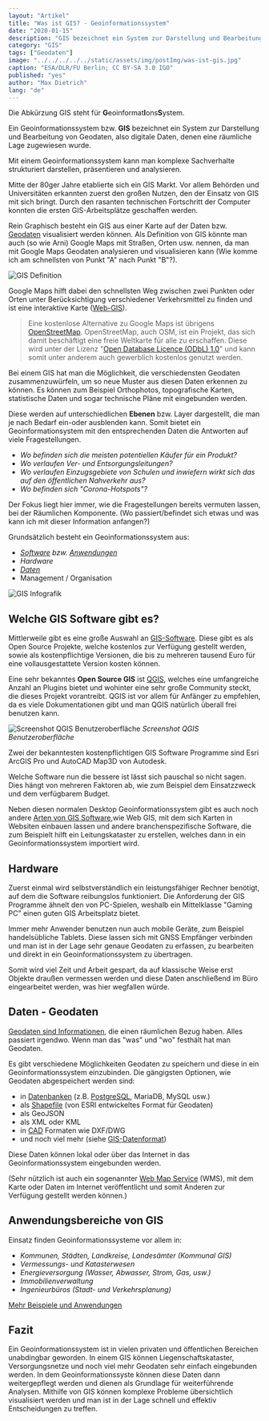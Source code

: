 ```yaml
---
layout: "Artikel"
title: "Was ist GIS? - Geoinformationssystem"
date: "2020-01-15"
description: "GIS bezeichnet ein System zur Darstellung und Bearbeitung von Geodaten, also Daten, denen eine räumliche Lage zugewiesen wurde."
category: "GIS"
tags: ["Geodaten"]
image: "../../../../../static/assets/img/postImg/was-ist-gis.jpg"
caption: "ESA/DLR/FU Berlin; CC BY-SA 3.0 IGO"
published: "yes"
author: "Max Dietrich"
lang: "de"
---
```


Die Abkürzung GIS steht für **G**eoinformat**I**ons**S**ystem.

Ein Geoinformationssystem bzw. **GIS** bezeichnet ein System zur Darstellung und Bearbeitung von Geodaten, also digitale Daten, denen eine räumliche Lage zugewiesen wurde.

Mit einem Geoinformationssystem kann man komplexe Sachverhalte strukturiert darstellen, präsentieren und analysieren.

Mitte der 80ger Jahre etablierte sich ein GIS Markt. Vor allem Behörden und Universitäten erkannten zuerst den großen Nutzen, den der Einsatz von GIS mit sich bringt. Durch den rasanten technischen Fortschritt der Computer konnten die ersten GIS-Arbeitsplätze geschaffen werden.

Rein Graphisch besteht ein GIS aus einer Karte auf der Daten bzw. [Geodaten](/gis/was-sind-geodaten "Was sind Geodaten") visualisiert werden können. Als Definition von GIS könnte man auch (so wie Arni) Google Maps mit Straßen, Orten usw. nennen, da man mit Google Maps Geodaten analysieren und visualisieren kann (Wie komme ich am schnellsten von Punkt "A" nach Punkt "B"?).

![GIS Definition](gis-schwarzenegger-tweet.jpg "GIS Definition")

Google Maps hilft dabei den schnellsten Weg zwischen zwei Punkten oder Orten unter Berücksichtigung verschiedener Verkehrsmittel zu finden und ist eine interaktive Karte ([Web-GIS](/gis/web-gis "Web-GIS")).

> Eine kostenlose Alternative zu Google Maps ist übrigens [OpenStreetMap](https://www.openstreetmap.de/ "OpenStreetMap"). OpenStreetMap, auch OSM, ist ein Projekt, das sich damit beschäftigt eine freie Weltkarte für alle zu erschaffen. Diese wird unter der Lizenz "[Open Database Licence (ODbL) 1.0](http://opendatacommons.org/licenses/odbl/ "Open Database Licence (ODbL) 1.0")" und kann somit unter anderem auch gewerblich kostenlos genutzt werden.

Bei einem GIS hat man die Möglichkeit, die verschiedensten Geodaten zusammenzuwürfeln, um so neue Muster aus diesen Daten erkennen zu können. Es können zum Beispiel Orthophotos, topografische Karten, statistische Daten und sogar technische Pläne mit eingebunden werden.

Diese werden auf unterschiedlichen **Ebenen** bzw. Layer dargestellt, die man je nach Bedarf ein-oder ausblenden kann. Somit bietet ein Geoinformationsystem mit den entsprechenden Daten die Antworten auf viele Fragestellungen.

* _Wo befinden sich die meisten potentiellen Käufer für ein Produkt?_
* _Wo verlaufen Ver- und Entsorgungsleitungen?_
* _Wo verlaufen Einzugsgebiete von Schulen und inwiefern wirkt sich das auf den öffentlichen Nahverkehr aus?_
* _Wo befinden sich "Corona-Hotspots"?_

Der Fokus liegt hier immer, wie die Fragestellungen bereits vermuten lassen, bei der Räumlichen Komponente. (Wo passiert/befindet sich etwas und was kann ich mit dieser Information anfangen?)

Grundsätzlich besteht ein Geoinformationssystem aus:

*   _[Software](/gis/gis-software-optionen "GIS-Software Optionen") bzw. [Anwendungen](/gis/welche-gis-anwendungen-gibt-es "GIS Anwendungen")_
*   _Hardware_
*   [_Daten_](/gis/was-sind-geodaten "Was sind Geodaten")
*   Management / Organisation

![GIS Infografik](./GIS-Grafik_2-e1556304265569.jpg "GIS Infografik")

## Welche GIS Software gibt es?

Mittlerweile gibt es eine große Auswahl an [GIS-Software](/gis/gis-software-optionen "GIS-Software Optionen"). Diese gibt es als Open Source Projekte, welche kostenlos zur Verfügung gestellt werden, sowie als kostenpflichtige Versionen, die bis zu mehreren tausend Euro für eine vollausgestattete Version kosten können.

Eine sehr bekanntes **Open Source GIS** ist [QGIS](https://www.qgis.org/de/site/ "QGIS"), welches eine umfangreiche Anzahl an Plugins bietet und wohinter eine sehr große Community steckt, die dieses Projekt vorantreibt. QGIS ist vor allem für Anfänger zu empfehlen, da es viele Dokumentationen gibt und man QGIS natürlich überall frei benutzen kann.

![Screenshot QGIS Benutzeroberfläche](./screenshot_qgis.png "Screenshot QGIS Benutzeroberfläche")
*Screenshot QGIS Benutzeroberfläche*

Zwei der bekanntesten kostenpflichtigen GIS Software Programme sind Esri ArcGIS Pro und AutoCAD Map3D von Autodesk.

Welche Software nun die bessere ist lässt sich pauschal so nicht sagen. Dies hängt von mehreren Faktoren ab, wie zum Beispiel dem Einsatzzweck und dem verfügbarem Budget.

Neben diesen normalen Desktop Geoinformationssystem gibt es auch noch andere [Arten von GIS Software](/gis/gis-software-kategorien "Arten von GIS Software"),wie Web GIS, mit dem sich Karten in Websiten einbauen lassen und andere branchenspezifische Software, die zum Beispielt hilft ein Leitungskataster zu erstellen, welches dann in ein Geoinformationssystem importiert wird.

## Hardware

Zuerst einmal wird selbstverständlich ein leistungsfähiger Rechner benötigt, auf dem die Software reibungslos funktioniert. Die Anforderung der GIS Programme ähnelt den von PC-Spielen, weshalb ein Mittelklasse "Gaming PC" einen guten GIS Arbeitsplatz bietet.

Immer mehr Anwender benutzen nun auch mobile Geräte, zum Beispiel handelsübliche Tablets. Diese lassen sich mit GNSS Empfänger verbinden und man ist in der Lage sehr genaue Geodaten zu erfassen, zu bearbeiten und direkt in ein Geoinformationssystem zu übertragen.

Somit wird viel Zeit und Arbeit gespart, da auf klassische Weise erst Objekte draußen vermessen werden und diese Daten anschließend im Büro eingearbeitet werden, was hier wegfallen würde.

## Daten - Geodaten

[Geodaten sind Informationen](/gis/was-sind-geodaten "Was sind Geodaten"), die einen räumlichen Bezug haben. Alles passiert irgendwo. Wenn man das "was" und "wo" festhält hat man Geodaten.

Es gibt verschiedene Möglichkeiten Geodaten zu speichern und diese in ein Geoinformationssystem einzubinden. Die gängigsten Optionen, wie Geodaten abgespeichert werden sind:

*   in [Datenbanken](/gis/geo-datenbank-optionen "GIS-Datenbanken") (z.B. [PostgreSQL](/gis/postgis-qgis "PostgreSQL"), MariaDB, MySQL usw.)
*   als [Shapefile](/gis/was-ist-ein-shapefile-shp-dbf-shx "Was ist ein Shapefile") (von ESRI entwickeltes Format für Geodaten)
*   als GeoJSON
*   als XML oder KML
*   in [CAD](/gis/unterschied-cad-gis "Unterschied GIS-CAD") Formaten wie DXF/DWG
*   und noch viel mehr (siehe [GIS-Datenformat](https://de.wikipedia.org/wiki/GIS-Datenformat "GIS-Datenformate"))

Diese Daten können lokal oder über das Internet in das Geoinformationssystem eingebunden werden.

(Sehr nützlich ist auch ein sogenannter [Web Map Service](/gis/wms-wmts "Web Map Service") (WMS), mit dem Karte oder Daten im Internet veröffentlicht und somit Anderen zur Verfügung gestellt werden können.)

## Anwendungsbereiche von GIS

Einsatz finden Geoinformationssysteme vor allem in:

*   _Kommunen, Städten, Landkreise, Landesämter (Kommunal GIS)_
*   _Vermessungs- und Katasterwesen_
*   _Energieversorgung (Wasser, Abwasser, Strom, Gas, usw.)_
*   _Immobilienverwaltung_
*   _Ingenieurbüros (Stadt- und Verkehrsplanung)_

[Mehr Beispiele und Anwendungen](/gis/welche-gis-anwendungen-gibt-es "GIS-Anwendungen")

## Fazit

Ein Geoinformationssystem ist in vielen privaten und öffentlichen Bereichen unabdingbar geworden. In einem GIS können Liegenschaftskataster, Versorgungsnetze und noch viel mehr Geodaten sehr einfach eingebunden werden. In dem Geoinformationssyste können diese Daten dann weitergepflegt werden und dienen als Grundlage für weiterführende Analysen. Mithilfe von GIS können komplexe Probleme übersichtlich visualisiert werden und man ist in der Lage schnell und effektiv Entscheidungen zu treffen.
